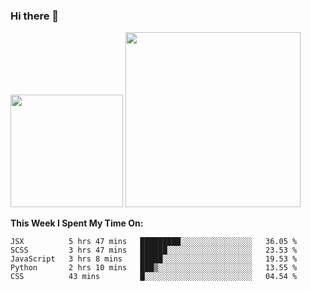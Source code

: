### Hi there 👋

<!--
**nestor22/nestor22** is a ✨ _special_ ✨ repository because its `README.md` (this file) appears on your GitHub profile.

Here are some ideas to get you started:

- 🔭 I’m currently working on ...
- 🌱 I’m currently learning ...
- 👯 I’m looking to collaborate on ...
- 🤔 I’m looking for help with ...
- 💬 Ask me about ...
- 📫 How to reach me: ...
- 😄 Pronouns: ...
- ⚡ Fun fact: ...
-->


<img height="180em" src="https://github-readme-stats.vercel.app/api?username=nestor22&show_icons=true&hide_border=true&&count_private=true&include_all_commits=true&theme=radical" />
<img height="280em" src="https://github-readme-stats.vercel.app/api/top-langs/?username=nestor22&layout=compact)](https://github.com/nestor22/github-readme-stats&theme=radical"  />



**This Week I Spent My Time On:**
<!--START_SECTION:waka-->
```text
JSX          5 hrs 47 mins   █████████░░░░░░░░░░░░░░░░   36.05 % 
SCSS         3 hrs 47 mins   ██████░░░░░░░░░░░░░░░░░░░   23.53 % 
JavaScript   3 hrs 8 mins    █████░░░░░░░░░░░░░░░░░░░░   19.53 % 
Python       2 hrs 10 mins   ███▒░░░░░░░░░░░░░░░░░░░░░   13.55 % 
CSS          43 mins         █░░░░░░░░░░░░░░░░░░░░░░░░   04.54 % 
```
<!--END_SECTION:waka-->


